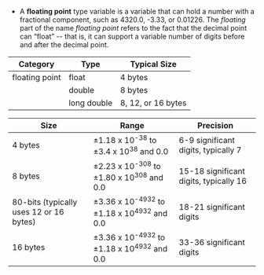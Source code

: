 - A **floating point** type variable is a variable that can hold a number with a fractional component, such as 4320.0, -3.33, or 0.01226. The _floating_ part of the name _floating point_ refers to the fact that the decimal point can “float” -- that is, it can support a variable number of digits before and after the decimal point.

| Category       | Type        | Typical Size       |
| -------------- | ----------- | ------------------ |
| floating point | float       | 4 bytes            |
|                | double      | 8 bytes            |
|                | long double | 8, 12, or 16 bytes |


|Size|Range|Precision|
|---|---|---|
|4 bytes|±1.18 x 10<sup>-38</sup> to ±3.4 x 10<sup>38</sup> and 0.0|6-9 significant digits, typically 7|
|8 bytes|±2.23 x 10<sup>-308</sup> to ±1.80 x 10<sup>308</sup> and 0.0|15-18 significant digits, typically 16|
|80-bits (typically uses 12 or 16 bytes)|±3.36 x 10<sup>-4932</sup> to ±1.18 x 10<sup>4932</sup> and 0.0|18-21 significant digits|
|16 bytes|±3.36 x 10<sup>-4932</sup> to ±1.18 x 10<sup>4932</sup> and 0.0|33-36 significant digits|